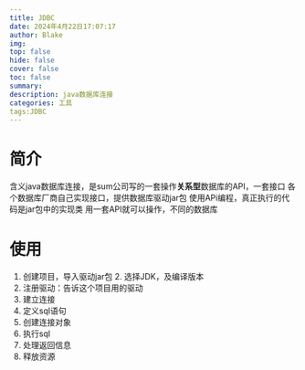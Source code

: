 ```yaml
---
title: JDBC
date: 2024年4月22日17:07:17 
author: Blake
img: 
top: false
hide: false
cover: false
toc: false
summary: 
description: java数据库连接
categories: 工具
tags:JDBC
---
```

# 简介
含义java数据库连接，是sum公司写的一套操作**关系型**数据库的API，一套接口
各个数据库厂商自己实现接口，提供数据库驱动jar包
使用APi编程，真正执行的代码是jar包中的实现类
用一套API就可以操作，不同的数据库

# 使用

1. 创建项目，导入驱动jar包
	2. 选择JDK，及编译版本
2. 注册驱动：告诉这个项目用的驱动
3. 建立连接
4. 定义sql语句
5. 创建连接对象
6. 执行sql
7. 处理返回信息
8. 释放资源
